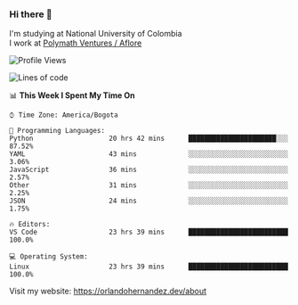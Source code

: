 ### Hi there 👋


<!--**AR4Z/AR4Z** is a ✨ _special_ ✨ repository because its `README.md` (this file) appears on your GitHub profile.

Here are some ideas to get you started:-->
I'm studying at National University of Colombia
<br>
I work at <a href="https://www.aflore.co/">Polymath Ventures / Aflore</a>
<br>

<!--START_SECTION:waka-->
![Profile Views](http://img.shields.io/badge/Profile%20Views-0-blue)

![Lines of code](https://img.shields.io/badge/From%20Hello%20World%20I%27ve%20Written-3.3%20million%20lines%20of%20code-blue)

📊 **This Week I Spent My Time On** 

```text
⌚︎ Time Zone: America/Bogota

💬 Programming Languages: 
Python                   20 hrs 42 mins      ██████████████████████░░░   87.52% 
YAML                     43 mins             ░░░░░░░░░░░░░░░░░░░░░░░░░   3.06% 
JavaScript               36 mins             ░░░░░░░░░░░░░░░░░░░░░░░░░   2.57% 
Other                    31 mins             ░░░░░░░░░░░░░░░░░░░░░░░░░   2.25% 
JSON                     24 mins             ░░░░░░░░░░░░░░░░░░░░░░░░░   1.75%

🔥 Editors: 
VS Code                  23 hrs 39 mins      █████████████████████████   100.0%

💻 Operating System: 
Linux                    23 hrs 39 mins      █████████████████████████   100.0%

```


<!--END_SECTION:waka-->


Visit my website: https://orlandohernandez.dev/about

